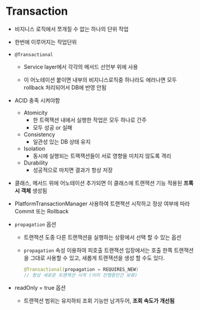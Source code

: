 # Transaction

- 비지니스 로직에서 쪼개질 수 없는 하나의 단위 작업

- 한번에 이루어지는 작업단위

- `@Transactional`

  - Service layer에서 각각의 메서드 선언부 위에 사용

  - 이 어노테이션 붙이면 내부의 비지니스로직중 하나라도 에러나면 모두 rollback 처리되어서 DB에 반영 안됨

- ACID 충족 시켜야함

  - Atomicity
    - 한 트랙잭션 내에서 실행한 작업은 모두 하나로 간주
    - 모두 성공 or 실패
  - Consistency
    - 일관성 있는 DB 상태 유지
  - Isolation
    - 동시에 실행되는 트랙잭션들이 서로 영향을 미치지 않도록 격리
  - Durability
    - 성공적으로 마치면 결과가 항상 저장

- 클래스, 메서드 위에 어노테이션 추가되면 이 클래스에 트랜잭션 기능 적용된 **프록시 객체** 생성됨

- PlatformTransactionManager 사용하여 트랜잭션 시작하고 정상 여부에 따라 Commit 또는 Rollback

- `propagation` 옵션

  - 트랜잭션 도중 다른 트랜잭션을 실행하는 상황에서 선택 할 수 있는 옵션

  - `propagation` 속성 이용하여 피호출 트랜잭션 입장에서는 호출 한쪽 트랜잭션을 그대로 사용할 수 있고, 새롭게 트랜잭션을 생성 할 수도 있다.

    ```java
    @Transactional(propagation = REQUIRES_NEW)
    // 항상 새로운 트랜잭션 시작 (이미 진행중인건 보류)
    ```

    

- readOnly = true 옵션
  
  - 트랜잭션 범위는 유지하되 조회 기능만 남겨두어, **조회 속도가 개선됨**
